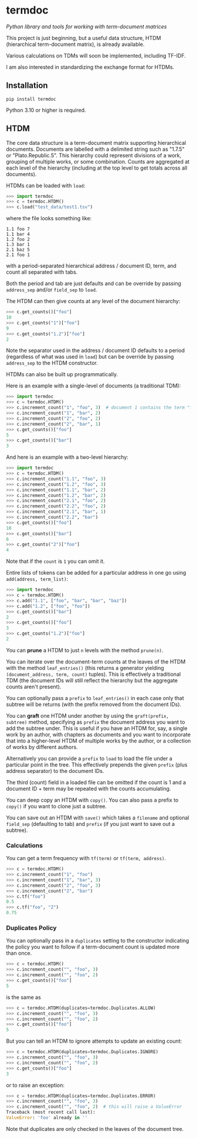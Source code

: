 # termdoc

*Python library and tools for working with term-document matrices*

This project is just beginning, but a useful data structure, HTDM (hierarchical term-document matrix), is already available.

Various calculations on TDMs will soon be implemented, including TF-IDF.

I am also interested in standardizing the exchange format for HTDMs.

## Installation

```
pip install termdoc
```

Python 3.10 or higher is required.

## HTDM

The core data structure is a term-document matrix supporting hierarchical documents. Documents are labelled with a delimited string such as "1.7.5" or "Plato.Republic.5". This hierarchy could represent divisions of a work, grouping of multiple works, or some combination. Counts are aggregated at each level of the hierarchy (including at the top level to get totals across all documents).

HTDMs can be loaded with `load`:

```python
>>> import termdoc
>>> c = termdoc.HTDM()
>>> c.load("test_data/test1.tsv")

```

where the file looks something like:

```
1.1	foo	7
1.1	bar	4
1.2	foo	2
1.3	bar	1
2.1	baz	5
2.1	foo	1
```

with a period-separated hierarchical address / document ID, term, and count all separated with tabs.

Both the period and tab are just defaults and can be override by passing `address_sep` and/or `field_sep` to `load`.

The HTDM can then give counts at any level of the document hierarchy:

```python
>>> c.get_counts()["foo"]
10
>>> c.get_counts("1")["foo"]
9
>>> c.get_counts("1.2")["foo"]
2

```

Note the separator used in the address / document ID defaults to a period (regardless of what was used in `load`) but can be override by passing `address_sep` to the HTDM constructor.

HTDMs can also be built up programmatically.

Here is an example with a single-level of documents (a traditional TDM):

```python
>>> import termdoc
>>> c = termdoc.HTDM()
>>> c.increment_count("1", "foo", 3)  # document 1 contains the term "foo" 3 times
>>> c.increment_count("1", "bar", 2)
>>> c.increment_count("2", "foo", 2)
>>> c.increment_count("2", "bar", 1)
>>> c.get_counts()["foo"]
5
>>> c.get_counts()["bar"]
3

```

And here is an example with a two-level hierarchy:

```python
>>> import termdoc
>>> c = termdoc.HTDM()
>>> c.increment_count("1.1", "foo", 3)
>>> c.increment_count("1.2", "foo", 3)
>>> c.increment_count("1.1", "bar", 2)
>>> c.increment_count("1.2", "bar", 2)
>>> c.increment_count("2.1", "foo", 2)
>>> c.increment_count("2.2", "foo", 2)
>>> c.increment_count("2.1", "bar", 1)
>>> c.increment_count("2.2", "bar")
>>> c.get_counts()["foo"]
10
>>> c.get_counts()["bar"]
6
>>> c.get_counts("2")["foo"]
4

```

Note that if the `count` is `1` you can omit it.

Entire lists of tokens can be added for a particular address in one go using `add(address, term_list)`:

```python
>>> import termdoc
>>> c = termdoc.HTDM()
>>> c.add("1.1", ["foo", "bar", "bar", "baz"])
>>> c.add("1.2", ["foo", "foo"])
>>> c.get_counts()["bar"]
2
>>> c.get_counts()["foo"]
3
>>> c.get_counts("1.2")["foo"]
2

```

You can **prune** a HTDM to just `n` levels with the method `prune(n)`.

You can iterate over the document-term counts at the leaves of the HTDM with the method `leaf_entries()` (this returns a generator yielding `(document_address, term, count)` tuples). This is effectively a traditional TDM (the document IDs will still reflect the hierarchy but the aggregate counts aren't present).

You can optionally pass a `prefix` to `leaf_entries()` in each case only that subtree will be returns (with the prefix removed from the document IDs).

You can **graft** one HTDM under another by using the `graft(prefix, subtree)` method, specifying as `prefix` the document address you want to add the subtree under. This is useful if you have an HTDM for, say, a single work by an author, with chapters as documents and you want to incorporate that into a higher-level HTDM of multiple works by the author, or a collection of works by different authors.

Alternatively you can provide a `prefix` to `load` to load the file under a particular point in the tree. This effectively prepends the given `prefix` (plus address separator) to the document IDs.

The third (count) field in a loaded file can be omitted if the count is 1 and a document ID + term may be repeated with the counts accumulating.

You can deep copy an HTDM with `copy()`. You can also pass a prefix to `copy()` if you want to clone just a subtree.

You can save out an HTDM with `save()` which takes a `filename` and optional `field_sep` (defaulting to tab) and `prefix` (if you just want to save out a subtree).

### Calculations

You can get a term frequency with `tf(term)` or `tf(term, address)`.

```python
>>> c = termdoc.HTDM()
>>> c.increment_count("1", "foo")
>>> c.increment_count("1", "bar", 3)
>>> c.increment_count("2", "foo", 3)
>>> c.increment_count("2", "bar")
>>> c.tf("foo")
0.5
>>> c.tf("foo", "2")
0.75

```

### Duplicates Policy

You can optionally pass in a `duplicates` setting to the constructor indicating the policy you want to follow if a term-document count is updated more than once.

```python
>>> c = termdoc.HTDM()
>>> c.increment_count("", "foo", 3)
>>> c.increment_count("", "foo", 2)
>>> c.get_counts()["foo"]
5

```

is the same as

```python
>>> c = termdoc.HTDM(duplicates=termdoc.Duplicates.ALLOW)
>>> c.increment_count("", "foo", 3)
>>> c.increment_count("", "foo", 2)
>>> c.get_counts()["foo"]
5

```

But you can tell an HTDM to ignore attempts to update an existing count:

```python
>>> c = termdoc.HTDM(duplicates=termdoc.Duplicates.IGNORE)
>>> c.increment_count("", "foo", 3)
>>> c.increment_count("", "foo", 2)
>>> c.get_counts()["foo"]
3

```

or to raise an exception:

```python
>>> c = termdoc.HTDM(duplicates=termdoc.Duplicates.ERROR)
>>> c.increment_count("", "foo", 3)
>>> c.increment_count("", "foo", 2)  # this will raise a ValueError
Traceback (most recent call last):
ValueError: 'foo' already in ''

```

Note that duplicates are only checked in the leaves of the document tree.

